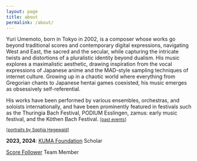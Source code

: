 ```yaml
---
layout: page
title: about
permalink: /about/
---
```


Yuri Umemoto, born in Tokyo in 2002, is a composer whose works go beyond traditional scores and contemporary digital expressions, navigating West and East, the sacred and the secular, while capturing the intricate twists and distortions of a pluralistic identity beyond dualism. His music explores a maximalistic aesthetic, drawing inspiration from the vocal expressions of Japanese anime and the MAD-style sampling techniques of internet culture.  Growing up in a chaotic world where everything from Gregorian chants to Japanese hentai games coexisted, his music emerges as obsessively self-referential.

His works have been performed by various ensembles, orchestras, and soloists internationally, and have been prominently featured in festivals such as the Thuringia Bach Festival, PODIUM Esslingen, zamus: early music festival, and the Köthen Bach Festival. <small>[[past events](events.md)]</small>  

<small>[[portraits by Sophia Hegewald](https://sophia-hegewald.de/yuri-umemoto-komponist)]</small>  

**2023, 2024**: [KUMA Foundation](https://kuma-foundation.org/student/yuri-umemoto/) Scholar

[Score Follower](https://www.scorefollower.org/about/) Team Member